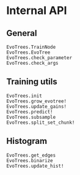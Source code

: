 
# Internal API

## General

```@docs
EvoTrees.TrainNode
EvoTrees.EvoTree
EvoTrees.check_parameter
EvoTrees.check_args
```

## Training utils

```@docs
EvoTrees.init
EvoTrees.grow_evotree!
EvoTrees.update_gains!
EvoTrees.predict!
EvoTrees.subsample
EvoTrees.split_set_chunk!
```

## Histogram

```@docs
EvoTrees.get_edges
EvoTrees.binarize
EvoTrees.update_hist!
```

